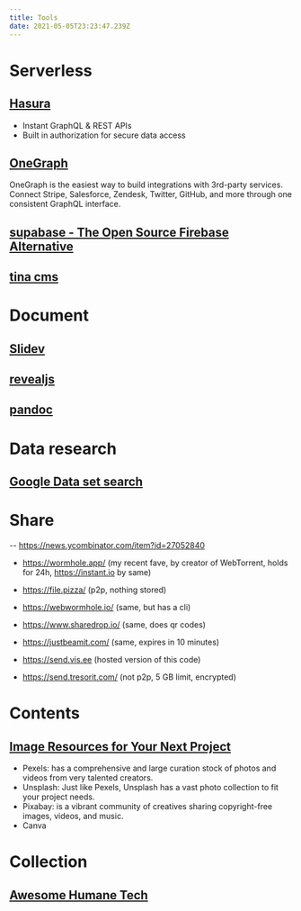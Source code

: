 ```yaml
---
title: Tools
date: 2021-05-05T23:23:47.239Z
---
```

# Serverless

## [Hasura](https://hasura.io/)

- Instant GraphQL & REST APIs
- Built in authorization for secure data access

## [OneGraph](https://www.onegraph.com/)

OneGraph is the easiest way to build integrations with 3rd-party services. Connect Stripe, Salesforce, Zendesk, Twitter, GitHub, and more through one consistent GraphQL interface.

## [supabase - The Open Source Firebase Alternative](https://supabase.io/)

## [tina cms](https://github.com/tinacms/tinacms)

# Document

## [Slidev](https://github.com/slidevjs/slidev)

## [revealjs](https://revealjs.com)

## [pandoc](https://pandoc.org/MANUAL.html#slide-shows)

# Data research

## [Google Data set search](https://datasetsearch.research.google.com/)

# Share
-- https://news.ycombinator.com/item?id=27052840
* https://wormhole.app/ (my recent fave, by creator of WebTorrent, holds for 24h, https://instant.io by same)

* https://file.pizza/ (p2p, nothing stored)

* https://webwormhole.io/ (same, but has a cli)

* https://www.sharedrop.io/ (same, does qr codes)

* https://justbeamit.com/ (same, expires in 10 minutes)

* https://send.vis.ee (hosted version of this code)

* https://send.tresorit.com/ (not p2p, 5 GB limit, encrypted)

# Contents

## [Image Resources for Your Next Project](https://javascript.plainenglish.io/image-resources-for-your-next-project-176efd6ee46c)

- Pexels: has a comprehensive and large curation stock of photos and videos from very talented creators.
- Unsplash: Just like Pexels, Unsplash has a vast photo collection to fit your project needs.
- Pixabay: is a vibrant community of creatives sharing copyright-free images, videos, and music.
- Canva

# Collection

## [Awesome Humane Tech](https://github.com/humanetech-community/awesome-humane-tech)

